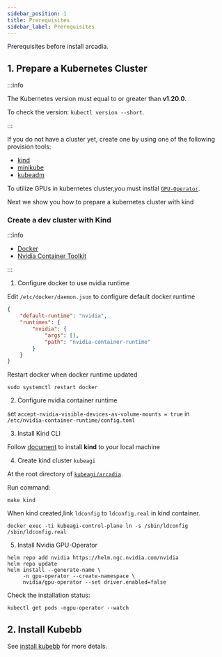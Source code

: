 ```yaml
---
sidebar_position: 1
title: Prerequisites
sidebar_label: Prerequisites
---
```


Prerequisites before install arcadia.

## 1. Prepare a Kubernetes Cluster

:::info

The Kubernetes version must equal to or greater than **v1.20.0**.

To check the version: `kubectl version --short`.

:::

If you do not have a cluster yet, create one by using one of the following provision tools:

* [kind](https://kind.sigs.k8s.io/docs/)
* [minikube](https://minikube.sigs.k8s.io/)
* [kubeadm](https://kubernetes.io/docs/admin/kubeadm/)

To utilize GPUs in kubernetes cluster,you must instlal [`GPU-Operator`](https://github.com/NVIDIA/gpu-operator).

Next we show you how to prepare a kubernetes cluster with kind

### Create a dev cluster with Kind

:::info

* [Docker](https://www.docker.com/)
* [Nvidia Container Toolkit](https://docs.nvidia.com/datacenter/cloud-native/container-toolkit/latest/install-guide.html)

:::

1. Configure docker to use nvidia runtime

Edit `/etc/docker/daemon.json` to configure default docker runtime

```json
{
    "default-runtime": "nvidia",
    "runtimes": {
        "nvidia": {
            "args": [],
            "path": "nvidia-container-runtime"
        }
    }
}
```

Restart docker when docker runtime updated

```shell
sudo systemctl restart docker
```

2. Configure nvidia container runtime

set `accept-nvidia-visible-devices-as-volume-mounts = true` in `/etc/nvidia-container-runtime/config.toml`

3. Install Kind CLI

Follow [document](https://kind.sigs.k8s.io/docs/user/quick-start/#installation) to install **kind** to your local machine

4. Create kind cluster `kubeagi`

At the root directory of [`kubeagi/arcadia`](https://github.com/kubeagi/arcadia).

Run command:

```shell
make kind
```

When kind created,link `ldconfig` to `ldconfig.real` in kind container.

```shell
docker exec -ti kubeagi-control-plane ln -s /sbin/ldconfig /sbin/ldconfig.real
```

5. Install Nvidia GPU-Operator

```shell
helm repo add nvidia https://helm.ngc.nvidia.com/nvidia
helm repo update
helm install --generate-name \
     -n gpu-operator --create-namespace \
     nvidia/gpu-operator --set driver.enabled=false
```

Check the installation status:

```shell
kubectl get pods -ngpu-operator --watch
```

## 2. Install Kubebb

See [install kubebb](http://kubebb.k8s.com.cn/docs/quick-start/quick-install) for more detals.
